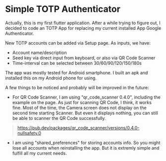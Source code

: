 # Simple TOTP Authenticator

Actually, this is my first flutter application. After a while trying to figure out, I decided to code an TOTP App for replacing my current installed App Google Authenticator.

New TOTP accounts can be added via Setup page. As inputs, we have:
- Account name/description
- Seed key via direct input from keyboard, or also via QR Code Scanner
- Time-interval can be selected between 30/60/90/120/150/180s

The app was mostly tested for Android smartphone. I built an apk and installed this on my Android phone for using. 

A few things to be noticed and probably will be improved in the future:
- For QR Code Scanner, I am using "qr_code_scanner 0.4.0", including the example on the page. As just for scanning QR Code, I think, it works fine. Most of the time, the Camera screen does not display on the second time starting Scanner. But even it displays nothing, you can still be able to scanner the QR Code successfully.   
>https://pub.dev/packages/qr_code_scanner/versions/0.4.0-nullsafety.0
- I am using "shared_preferences" for storing accounts info. So you might lose all accounts when reinstalling the app. But it is extremly simple and fulfill all my current needs.

